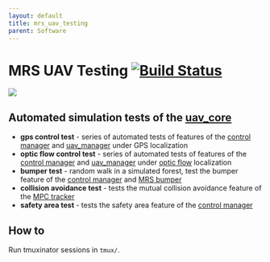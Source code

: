 ```yaml
---
layout: default
title: mrs_uav_testing
parent: Software
---
```

# MRS UAV Testing [![Build Status](https://travis-ci.com/ctu-mrs/mrs_uav_testing.svg?branch=master)](https://travis-ci.com/ctu-mrs/mrs_uav_testing)

![](.fig/mrs_testing.jpg)

## Automated simulation tests of the [uav_core](https://github.com/ctu-mrs/uav_core)

* **gps control test** - series of automated tests of features of the [control manager](https://github.com/ctu-mrs/mrs_uav_managers) and [uav_manager](https://github.com/ctu-mrs/mrs_uav_managers) under GPS localization
* **optic flow control test** - series of automated tests of features of the [control manager](https://github.com/ctu-mrs/mrs_uav_managers) and [uav_manager](https://github.com/ctu-mrs/mrs_uav_managers) under [optic flow](https://github.com/ctu-mrs/mrs_optic_flow) localization
* **bumper test** - random walk in a simulated forest, test the bumper feature of the [control manager](https://github.com/ctu-mrs/mrs_uav_managers) and [MRS bumper](https://github.com/ctu-mrs/mrs_bumper)
* **collision avoidance test** - tests the mutual collision avoidance feature of the [MPC tracker](https://github.com/ctu-mrs/mrs_uav_trackers)
* **safety area test** - tests the safety area feature of the [control manager](https://github.com/ctu-mrs/mrs_uav_managers)

## How to

Run tmuxinator sessions in ```tmux/```.
